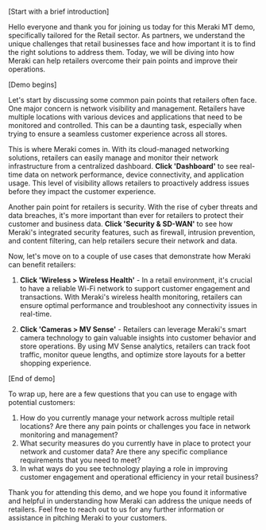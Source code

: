 [Start with a brief introduction]

Hello everyone and thank you for joining us today for this Meraki MT demo, specifically tailored for the Retail sector. As partners, we understand the unique challenges that retail businesses face and how important it is to find the right solutions to address them. Today, we will be diving into how Meraki can help retailers overcome their pain points and improve their operations.

[Demo begins]

Let's start by discussing some common pain points that retailers often face. One major concern is network visibility and management. Retailers have multiple locations with various devices and applications that need to be monitored and controlled. This can be a daunting task, especially when trying to ensure a seamless customer experience across all stores.

This is where Meraki comes in. With its cloud-managed networking solutions, retailers can easily manage and monitor their network infrastructure from a centralized dashboard. **Click 'Dashboard'** to see real-time data on network performance, device connectivity, and application usage. This level of visibility allows retailers to proactively address issues before they impact the customer experience.

Another pain point for retailers is security. With the rise of cyber threats and data breaches, it's more important than ever for retailers to protect their customer and business data. **Click 'Security & SD-WAN'** to see how Meraki's integrated security features, such as firewall, intrusion prevention, and content filtering, can help retailers secure their network and data.

Now, let's move on to a couple of use cases that demonstrate how Meraki can benefit retailers:

1. **Click 'Wireless > Wireless Health'** - In a retail environment, it's crucial to have a reliable Wi-Fi network to support customer engagement and transactions. With Meraki's wireless health monitoring, retailers can ensure optimal performance and troubleshoot any connectivity issues in real-time.

2. **Click 'Cameras > MV Sense'** - Retailers can leverage Meraki's smart camera technology to gain valuable insights into customer behavior and store operations. By using MV Sense analytics, retailers can track foot traffic, monitor queue lengths, and optimize store layouts for a better shopping experience.

[End of demo]

To wrap up, here are a few questions that you can use to engage with potential customers:

1. How do you currently manage your network across multiple retail locations? Are there any pain points or challenges you face in network monitoring and management?
2. What security measures do you currently have in place to protect your network and customer data? Are there any specific compliance requirements that you need to meet?
3. In what ways do you see technology playing a role in improving customer engagement and operational efficiency in your retail business?

Thank you for attending this demo, and we hope you found it informative and helpful in understanding how Meraki can address the unique needs of retailers. Feel free to reach out to us for any further information or assistance in pitching Meraki to your customers.